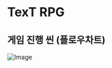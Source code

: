# TexT RPG

## 게임 진행 씬 (플로우차트)
![Image](https://github.com/user-attachments/assets/b787146b-206b-4ac8-a599-a8dbf60d4733)
